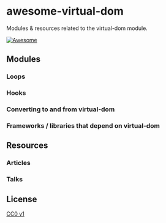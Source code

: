 # awesome-virtual-dom
Modules &amp; resources related to the virtual-dom module.

[![Awesome](https://cdn.rawgit.com/sindresorhus/awesome/d7305f38d29fed78fa85652e3a63e154dd8e8829/media/badge.svg)](https://github.com/sindresorhus/awesome)

## Modules

### Loops

### Hooks

### Converting to and from virtual-dom

### Frameworks / libraries that depend on virtual-dom

## Resources

### Articles

### Talks

## License

[CC0 v1](LICENSE)
